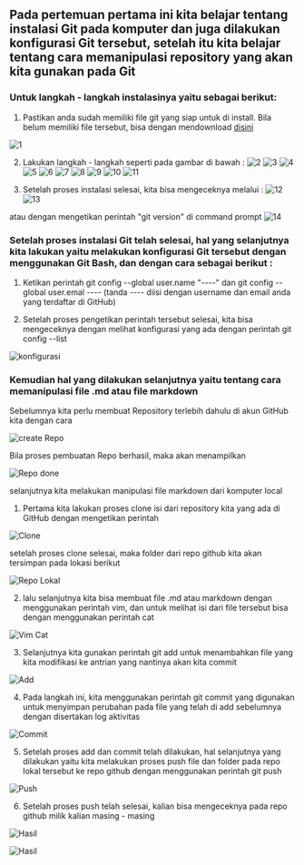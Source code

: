 ## Pada pertemuan pertama ini kita belajar tentang instalasi Git pada komputer dan juga dilakukan konfigurasi Git tersebut, setelah itu kita belajar tentang cara memanipulasi repository yang akan kita gunakan pada Git

### Untuk langkah - langkah instalasinya yaitu sebagai berikut:

1. Pastikan anda sudah memiliki file git yang siap untuk di install. Bila belum memiliki file tersebut, bisa dengan mendownload [disini](https://git-scm.com/downloads)

![1](https://github.com/amharnh13/tekn-cloud-computing/blob/master/minggu-01/instalasi/1.png)

2. Lakukan langkah - langkah seperti pada gambar di bawah :
![2](https://github.com/amharnh13/tekn-cloud-computing/blob/master/minggu-01/instalasi/2.png)
![3](https://github.com/amharnh13/tekn-cloud-computing/blob/master/minggu-01/instalasi/3.png)
![4](https://github.com/amharnh13/tekn-cloud-computing/blob/master/minggu-01/instalasi/4.png)
![5](https://github.com/amharnh13/tekn-cloud-computing/blob/master/minggu-01/instalasi/5.png)
![6](https://github.com/amharnh13/tekn-cloud-computing/blob/master/minggu-01/instalasi/6.png)
![7](https://github.com/amharnh13/tekn-cloud-computing/blob/master/minggu-01/instalasi/7.png)
![8](https://github.com/amharnh13/tekn-cloud-computing/blob/master/minggu-01/instalasi/8.png)
![9](https://github.com/amharnh13/tekn-cloud-computing/blob/master/minggu-01/instalasi/9.png)
![10](https://github.com/amharnh13/tekn-cloud-computing/blob/master/minggu-01/instalasi/10.png)
![11](https://github.com/amharnh13/tekn-cloud-computing/blob/master/minggu-01/instalasi/11.png)

3. Setelah proses instalasi selesai, kita bisa mengeceknya melalui :
![12](https://github.com/amharnh13/tekn-cloud-computing/blob/master/minggu-01/instalasi/12.png)
![13](https://github.com/amharnh13/tekn-cloud-computing/blob/master/minggu-01/instalasi/13.png)

atau dengan mengetikan perintah "git version" di command prompt
![14](https://github.com/amharnh13/tekn-cloud-computing/blob/master/minggu-01/instalasi/14.png)


### Setelah proses instalasi Git telah selesai, hal yang selanjutnya kita lakukan yaitu melakukan konfigurasi Git tersebut dengan menggunakan Git Bash, dan dengan cara sebagai berikut : 

1. Ketikan perintah git config --global user.name "----" dan git config --global user.emal ---- (tanda ---- diisi dengan username dan email anda yang terdaftar di GitHub)

2. Setelah proses pengetikan perintah tersebut selesai, kita bisa mengeceknya dengan melihat konfigurasi yang ada dengan perintah git config --list

![konfigurasi](https://github.com/amharnh13/tekn-cloud-computing/blob/master/minggu-01/konfigurasi/2.png)


### Kemudian hal yang dilakukan selanjutnya yaitu tentang cara memanipulasi file .md atau file markdown 

Sebelumnya kita perlu membuat Repository terlebih dahulu di akun GitHub kita dengan cara

![create Repo](https://github.com/amharnh13/tekn-cloud-computing/blob/master/minggu-01/repository/1.png)

Bila proses pembuatan Repo berhasil, maka akan menampilkan

![Repo done](https://github.com/amharnh13/tekn-cloud-computing/blob/master/minggu-01/repository/2.png)

selanjutnya kita melakukan manipulasi file markdown dari komputer local

1. Pertama kita lakukan proses clone isi dari repository kita yang ada di GitHub dengan mengetikan perintah

![Clone](https://github.com/amharnh13/tekn-cloud-computing/blob/master/minggu-01/repository/3.png)

setelah proses clone selesai, maka folder dari repo github kita akan tersimpan pada lokasi berikut

![Repo Lokal](https://github.com/amharnh13/tekn-cloud-computing/blob/master/minggu-01/repository/4.png)

2. lalu selanjutnya kita bisa membuat file .md atau markdown dengan menggunakan perintah vim, dan untuk melihat isi dari file tersebut bisa dengan menggunakan perintah cat

![Vim Cat](https://github.com/amharnh13/tekn-cloud-computing/blob/master/minggu-01/repository/5.png)

3. Selanjutnya kita gunakan perintah git add untuk menambahkan file yang kita modifikasi ke antrian yang nantinya akan kita commit

![Add](https://github.com/amharnh13/tekn-cloud-computing/blob/master/minggu-01/repository/6.png)

4. Pada langkah ini, kita menggunakan perintah git commit yang digunakan untuk menyimpan perubahan pada file yang telah di add sebelumnya dengan disertakan log aktivitas

![Commit](https://github.com/amharnh13/tekn-cloud-computing/blob/master/minggu-01/repository/7.png)

5. Setelah proses add dan commit telah dilakukan, hal selanjutnya yang dilakukan yaitu kita melakukan proses push file dan folder pada repo lokal tersebut ke repo github dengan menggunakan perintah git push

![Push](https://github.com/amharnh13/tekn-cloud-computing/blob/master/minggu-01/repository/10.png)

6. Setelah proses push telah selesai, kalian bisa mengeceknya pada repo github milik kalian masing - masing

![Hasil](https://github.com/amharnh13/tekn-cloud-computing/blob/master/minggu-01/repository/11.png)

![Hasil](https://github.com/amharnh13/tekn-cloud-computing/blob/master/minggu-01/repository/12.png)
